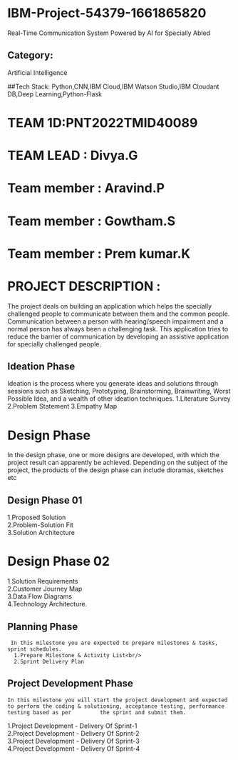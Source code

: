 # IBM-Project-54379-1661865820
Real-Time Communication System Powered by AI for Specially Abled

## Category: 
   Artificial Intelligence

##Tech Stack:
   Python,CNN,IBM Cloud,IBM Watson Studio,IBM Cloudant DB,Deep Learning,Python-Flask

# TEAM 1D:PNT2022TMID40089

# TEAM LEAD : Divya.G

# Team member : Aravind.P

# Team member : Gowtham.S

# Team member : Prem kumar.K

# PROJECT DESCRIPTION :
  The project deals on building an application which helps the specially challenged people to communicate between them and the common people. Communication between a       person with hearing/speech impairment and a normal person has always been a challenging task. This application tries to reduce the barrier of communication by           developing an assistive application for specially challenged people.

## Ideation Phase
 Ideation is the process where you generate ideas and solutions through sessions such as Sketching, Prototyping, Brainstorming, Brainwriting, Worst Possible Idea, and
 a wealth of other ideation techniques.
1.Literature Survey
2.Problem Statement
3.Empathy Map

# Design Phase
  In the design phase, one or more designs are developed, with which the project result can apparently be achieved. Depending on the subject of the project, the         products of the design phase can include dioramas, sketches etc

## Design Phase 01
  1.Proposed Solution <br />
  2.Problem-Solution Fit <br />
  3.Solution Architecture

# Design Phase 02
 1.Solution Requirements <br />
 2.Customer Journey Map <br />
 3.Data Flow Diagrams <br />
 4.Technology Architecture.
 
 ## Planning Phase
     In this milestone you are expected to prepare milestones & tasks, sprint schedules.
      1.Prepare Milestone & Activity List<br/>
      2.Sprint Delivery Plan
      
 ## Project Development Phase
    In this milestone you will start the project development and expected to perform the coding & solutioning, acceptance testing, performance testing based as per         the sprint and submit them.
 1.Project Development - Delivery Of Sprint-1 <br />
 2.Project Development - Delivery Of Sprint-2 <br />
 3.Project Development - Delivery Of Sprint-3 <br />
 4.Project Development - Delivery Of Sprint-4
 
